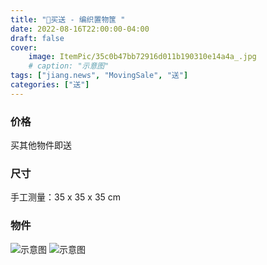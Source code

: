 ```yaml
---
title: "💝买送 - 编织置物筺 "
date: 2022-08-16T22:00:00-04:00
draft: false
cover:
    image: ItemPic/35c0b47bb72916d011b190310e14a4a_.jpg
    # caption: "示意图"
tags: ["jiang.news", "MovingSale", "送"]
categories: ["送"]
---
```


### 价格
买其他物件即送

### 尺寸
手工测量：35 x 35 x 35 cm

### 物件
![示意图](../../ItemPic/bad3de7c60e9bbd13d522543776d5d2_.jpg)
![示意图](../../ItemPic/508e66edb97d01e8d4e78fd3375a64f_.jpg)


